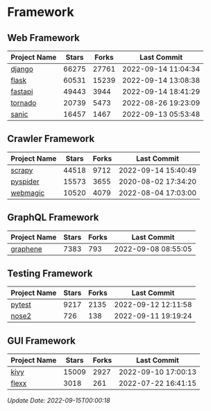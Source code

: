 # Framework

## Web Framework
| Project Name | Stars | Forks | Last Commit |
| ------------ | ----- | ----- | ----------- |
| [django](https://github.com/django/django) | 66275 | 27761 | 2022-09-14 11:04:34 |
| [flask](https://github.com/pallets/flask) | 60531 | 15239 | 2022-09-14 13:08:38 |
| [fastapi](https://github.com/tiangolo/fastapi) | 49443 | 3944 | 2022-09-14 18:41:29 |
| [tornado](https://github.com/tornadoweb/tornado) | 20739 | 5473 | 2022-08-26 19:23:09 |
| [sanic](https://github.com/sanic-org/sanic) | 16457 | 1467 | 2022-09-13 05:53:48 |

## Crawler Framework
| Project Name | Stars | Forks | Last Commit |
| ------------ | ----- | ----- | ----------- |
| [scrapy](https://github.com/scrapy/scrapy) | 44518 | 9712 | 2022-09-14 15:40:49 |
| [pyspider](https://github.com/binux/pyspider) | 15573 | 3655 | 2020-08-02 17:34:20 |
| [webmagic](https://github.com/code4craft/webmagic) | 10520 | 4079 | 2022-08-04 17:03:00 |

## GraphQL Framework
| Project Name | Stars | Forks | Last Commit |
| ------------ | ----- | ----- | ----------- |
| [graphene](https://github.com/graphql-python/graphene) | 7383 | 793 | 2022-09-08 08:55:05 |

## Testing Framework
| Project Name | Stars | Forks | Last Commit |
| ------------ | ----- | ----- | ----------- |
| [pytest](https://github.com/pytest-dev/pytest) | 9217 | 2135 | 2022-09-12 12:11:58 |
| [nose2](https://github.com/nose-devs/nose2) | 726 | 138 | 2022-09-11 19:19:24 |

## GUI Framework
| Project Name | Stars | Forks | Last Commit |
| ------------ | ----- | ----- | ----------- |
| [kivy](https://github.com/kivy/kivy) | 15009 | 2927 | 2022-09-10 17:00:13 |
| [flexx](https://github.com/flexxui/flexx) | 3018 | 261 | 2022-07-22 16:41:15 |

*Update Date: 2022-09-15T00:00:18*